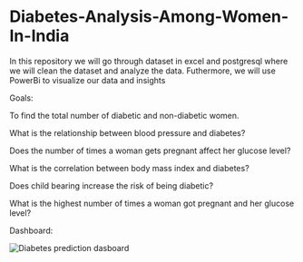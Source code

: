 # Diabetes-Analysis-Among-Women-In-India
In this repository we will go through dataset in excel and postgresql where we will clean the dataset and analyze the data. Futhermore, we will use PowerBi to visualize our data and insights

Goals:

To find the total number of diabetic and non-diabetic women.

What is the relationship between blood pressure and diabetes?

Does the number of times a woman gets pregnant affect her glucose level?

What is the correlation between body mass index and diabetes?

Does child bearing increase the risk of being diabetic?

What is the highest number of times a woman got pregnant and her glucose level?

Dashboard:

![Diabetes prediction dasboard](https://github.com/Akash7142/Diabetes-Analysis-Among-Women-In-India/assets/131694327/73cac84f-b7c7-49e8-a92c-2df997d54de4)

